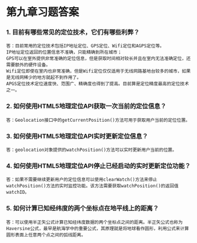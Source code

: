 # 第九章习题答案

### 1. 目前有哪些常见的定位技术，它们有哪些利弊？

````
答：目前常用的定位技术包括IP地址定位、GPS定位、Wifi定位和AGPS定位等。
IP地址定位返回的位置信息不准确，只能精确到所在城市；
GPS可以在室外提供非常准确的定位信息，但是获取时间相对较长并且在室内无法准确定位，还需要额外的硬件设备。
Wifi定位即使在室内也非常准确，但是Wifi定位仅仅适用于无线网路基地台较多的城市，如果是无线网稀少的地方就起不到作用了。
APGS定位技术定位速度快、范围广、精确度也得到了提高。目前算是定位精度最高的定位技术之一。
````

### 2. 如何使用HTML5地理定位API获取一次当前的定位信息？

````
答：Geolocation接口中的getCurrentPosition()方法可用于获取用户当前的定位位置。
````

### 3. 如何使用HTML5地理定位API实时更新定位信息？

````
答：geolocation对象提供的watchPosition()方法可以实时更新用户当前的位置。
````

### 4. 如何使用HTML5地理定位API停止已经启动的实时更新定位功能？

````
答：如果不需要继续更新用户的定位信息可以使用clearWatch()方法来停止watchPosition()方法的实时监控功能。该方法需要获取watchPosition()的返回值watchID。
````

### 5. 如何计算已知经纬度的两个坐标点在地平线上的距离？

````
答：可以使用半正矢公式计算已知经纬度数据的两个坐标点之间的距离。半正矢公式也称为Haversine公式，最早是航海学中的重要公式，其原理就是将地球看作圆形，利用公式来计算圆形表面上任意两个点之间的弧线距离。
````

